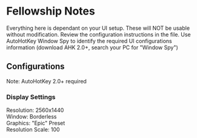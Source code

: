 # Fellowship Notes
Everything here is dependant on your UI setup. These will NOT be usable without modification. Review the configuration instructions in the file. Use AutoHotKey Window Spy to identify the required UI configurations information (download AHK 2.0+, search your PC for "Window Spy")
## Configurations
Note: AutoHotKey 2.0+ required
### Display Settings
Resolution: 2560x1440  
Window: Borderless  
Graphics: "Epic" Preset  
Resolution Scale: 100  
